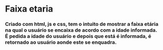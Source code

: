 <h1> Faixa etaria </h1>
<h3> Criado com html, js e css, tem o intuito de mostrar a faixa etária na qual o usuário se encaixa de acordo com a idade informada. É pedida a idade do usuário e depois que está é informada, é retornado ao usuário aonde este se enquadra. </h3>
